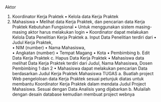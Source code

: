 Aktor 
1. Koordinator Kerja Praktek 
• Kelola data Kerja Praktek 
2. Mahasiswa 
• Melihat data Kerja Praktek, dan pencarian data Kerja Praktek 
Kebutuhan Fungsional 
• Untuk menggunakan sistem masing-masing aktor harus melakukan login 
• Koordinator dapat melakukan Kelola Data Penelitian Kerja Praktek 
a. Input Data Penelitian terdiri dari 
• Judul Kerja Praktek,  
• NIM (number) 
• Nama Mahasiswa,  
• Angkatan (number) 
• Tempat Magang 
• Kota 
• Pembimbing 
b. Edit Data Kerja Praktek 
c. Hapus Data Kerja Praktek 
• Mahasiswa data melihat Data Kerja Praktek terdiri dari Judul, Nama Mahasiswa, 
Dosen Pembimbing 1 dan 2 
• Mahasiswa dapat melakukan pencarian Data berdasarkan Judul Kerja Praktek 
Mahasiswa 
TUGAS 
a. Buatlah project Web pengeloloan data Kerja Praktek sesuai petunjuk diatas untuk 
membantu Koordinator Kerja Praktek dalam mendata Judul Project Mahasiswa. Sesuai 
dengan Data Analisis yang dijabarkan 
b. Mulailah dengan desain database kemudian membuat project webnya
